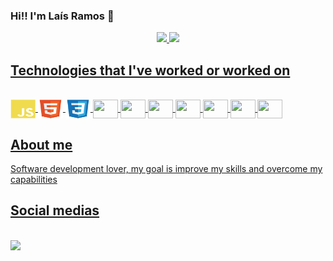 ### Hi!! I'm Laís Ramos 👋

<div align="center">
  <a href="https://github.com/laisramos123">
  <img height="180em" src="https://github-readme-stats.vercel.app/api?username=laisramos123&show_icons=true&theme=dracula&count_private=true"/>
  <img height="180em" src="https://github-readme-stats.vercel.app/api/top-langs/?username=laisramos123&layout=compact&langs_count=7&theme=dracula"/>
</div>
  
## Technologies that I've worked or worked on
 <div style="display: inline_block"><br>
  <img align="center"  height="30" width="40" src="https://raw.githubusercontent.com/devicons/devicon/master/icons/javascript/javascript-plain.svg">
  <img align="center"  height="30" width="40" src="https://raw.githubusercontent.com/devicons/devicon/master/icons/html5/html5-original.svg">
  <img align="center" height="30" width="40" src="https://raw.githubusercontent.com/devicons/devicon/master/icons/css3/css3-original.svg">
  <img align="center"  height="30" width="40"
       src="https://cdn.jsdelivr.net/gh/devicons/devicon/icons/postgresql/postgresql-original-wordmark.svg" />
   <img align="center"  height="30" width="40"
        src="https://cdn.jsdelivr.net/gh/devicons/devicon/icons/git/git-original.svg" />
    <img align="center"  height="30" width="40"
        src="https://cdn.jsdelivr.net/gh/devicons/devicon/icons/spring/spring-original-wordmark.svg"/>
   <img align="center"  height="30" width="40"
        src="https://cdn.jsdelivr.net/gh/devicons/devicon/icons/java/java-original.svg" />
   <img align="center"  height="30" width="40"
        src="https://cdn.jsdelivr.net/gh/devicons/devicon/icons/apachekafka/apachekafka-original.svg" />
   <img align="center"  height="30" width="40"
        src="https://cdn.jsdelivr.net/gh/devicons/devicon/icons/cplusplus/cplusplus-original.svg" />
   <img align="center"  height="30" width="40"
        src="https://cdn.jsdelivr.net/gh/devicons/devicon/icons/c/c-original.svg" />
          
          
          
   
          
   
  
</div>

## About me
 
  Software development lover, my goal is improve my skills and overcome my capabilities

## Social medias
  <br>
  <div>
  <a href="https://www.linkedin.com/in/laís-ramos-barbosa-027405228/" target="_blank"><img src="https://img.shields.io/badge/-LinkedIn-%230077B5?style=for-the-badge&logo=linkedin&logoColor=white" target="_blank"></a> 
